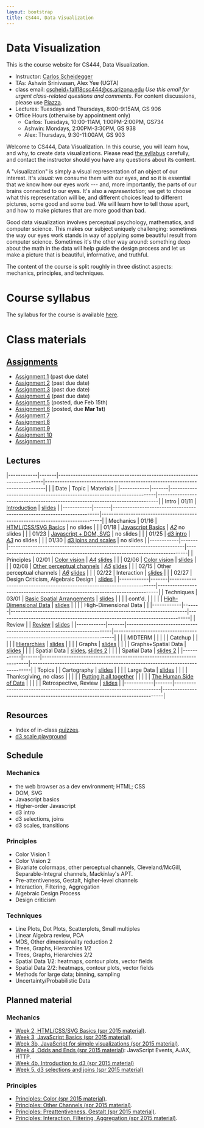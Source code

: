 ```yaml
---
layout: bootstrap
title: CS444, Data Visualization
---
```


# Data Visualization

This is the course website for CS444, Data Visualization.

* Instructor: [Carlos Scheidegger](http://cscheid.net)
* TAs: Ashwin Srinivasan, Alex Yee (UGTA)
* class email:
  [cscheid+fall18csc444@cs.arizona.edu](mailto:cscheid+spr18csc444@cs.arizona.edu)
  *Use this email for urgent class-related questions and
  comments*. For content
  discussions, please use [Piazza](https://piazza.com/arizona/spring2018/csc444/home).
* Lectures: Tuesdays and Thursdays, 8:00-9:15AM, GS 906
* Office Hours (otherwise by appointment only)
  * Carlos: Tuesdays, 10:00-11AM, 1:00PM-2:00PM, GS734
  * Ashwin: Mondays, 2:00PM-3:30PM, GS 938
  * Alex: Thursdays, 9:30-11:00AM, GS 903

Welcome to CS444, Data Visualization. In this course, you will learn
how, and why, to create data visualizations.  Please read
[the syllabus](syllabus.html) carefully, and contact the instructor
should you have any questions about its content.

A "visualization" is simply a visual representation of an object of
our interest. It's *visual*: we consume them with our eyes, and so it
is essential that we know how our eyes work --- and, more importantly,
the parts of our brains connected to our eyes. It's also a
*representation*; we get to choose what this representation will be,
and different choices lead to different pictures, some good and some
bad. We will learn how to tell those apart, and how to make pictures
that are more good than bad.

Good data visualization involves perceptual
psychology, mathematics, and computer science. This makes our subject
uniquely challenging: sometimes the way our eyes work stands in
way of applying some beautiful result from computer science. Sometimes
it's the other way around: something deep about the math in the data
will help guide the design process and let us make a picture that is beautiful,
informative, and truthful.

The content of the course is split roughly in three distinct aspects:
mechanics, principles, and techniques.


# Course syllabus

The syllabus for the course is available [here](syllabus.html).

# Class materials

## [Assignments](assignments.html)

* [Assignment 1](assignment_1.html) (past due date)
* [Assignment 2](assignment_2.html) (past due date)
* [Assignment 3](assignment_3.html) (past due date)
* [Assignment 4](assignment_4.html) (past due date)
* [Assignment 5](assignment_5.html) (posted, due Feb 15th)
* [Assignment 6](assignment_6.html) (posted, due **Mar 1st**)
* [Assignment 7](assignment_7.html)
* [Assignment 8](assignment_8.html)
* [Assignment 9](assignment_9.html)
* [Assignment 10](assignment_10.html)
* [Assignment 11](assignment_11.html)

## Lectures

|------------|-------|------------------------------------------------------------------------|------------------------------------------------------------------------------|
|            | Date  | Topic                                                                  | Materials                                                                    |
|------------|-------|------------------------------------------------------------------------|------------------------------------------------------------------------------|
| Intro      | 01/11 | [Introduction](lectures/week1.html)                                    | [slides](slides/lecture%201.pdf)                                             |
|------------|-------|------------------------------------------------------------------------|------------------------------------------------------------------------------|
| Mechanics  | 01/16 | [HTML/CSS/SVG Basics](lectures/lecture2.html)                          | no slides                                                                    |
|            | 01/18 | [Javascript Basics](lectures/lecture3.html)                            | *[A2](assignment_2.html)* no slides                                          |
|            | 01/23 | [Javascript + DOM, SVG](lectures/lecture4.html)                        | no slides                                                                    |
|            | 01/25 | [d3 intro](lectures/lecture5.html)                                     | *[A3](assignment_3.html)* no slides                                          |
|            | 01/30 | [d3 joins and scales](lectures/lecture6.html)                          | no slides                                                                    |
|------------|-------|------------------------------------------------------------------------|------------------------------------------------------------------------------|
| Principles | 02/01 | [Color vision](lectures/lecture7.html)                                 | *[A4](assignment_4.html)* [slides](slides/color-spr18-csc444.pdf)            |
|            | 02/06 | [Color vision](lectures/lecture7.html)                                 | [slides](slides/color-2-spr18-csc444.pdf)                                    |
|            | 02/08 | [Other perceptual channels](lectures/lecture9.html)                    | *[A5](assignment_5.html)* [slides](slides/Other%20Channels%201.pdf)          |
|            | 02/15 | Other perceptual channels                                              | *[A6](assignment_6.html)* [slides](slides/other-channels-2-spr18-csc444.pdf) |
|            | 02/22 | Interaction                                                            | [slides](slides/interaction.pdf)                                             |
|            | 02/27 | Design Criticism, Algebraic Design                                     | [slides](slides/algebraic-process-spr18-csc444.pdf)                          |
|------------|-------|------------------------------------------------------------------------|------------------------------------------------------------------------------|
| Techniques | 03/01 | [Basic Spatial Arrangements](lectures/basic_spatial_arrangements.html) | [slides](slides/basic%20spatial%20arrangements.pdf)                          |
|            |       | cont'd.                                                                |                                                                              |
|            |       | [High-Dimensional Data](lectures/lecture15.html)                       | [slides](slides/Dimensionality%20Reduction.pdf)                              |
|            |       | High-Dimensional Data                                                  |                                                                              |
|------------|-------|------------------------------------------------------------------------|------------------------------------------------------------------------------|
| Review     |       | [Review](lectures/lecture17.html)                                      | [slides](slides/midterm%20review.pdf)                                        |
|------------|-------|------------------------------------------------------------------------|------------------------------------------------------------------------------|
|            |       | MIDTERM                                                                |                                                                              |
|            |       | Catchup                                                                |                                                                              |
|            |       | [Hierarchies](lectures/lecture18.html)                                 | [slides](slides/Hierarchies.pdf)                                             |
|            |       | Graphs                                                                 | [slides](slides/Graphs.pdf)                                                  |
|            |       | Graphs+Spatial Data                                                    | [slides](slides/spatial_data.pdf)                                            |
|            |       | Spatial Data                                                           | [slides](slides/spatial_data.pdf), [slides 2](slides/spatial_data_2.pdf)     |
|            |       | Spatial Data                                                           | [slides 2](slides/spatial_data_2.pdf)                                        |
|------------|-------|------------------------------------------------------------------------|------------------------------------------------------------------------------|
| Topics     |       | Cartography                                                            | [slides](slides/cartography.pdf)                                             |
|            |       | Large Data                                                             | [slides](slides/large%20data.pdf)                                            |
|            |       | Thanksgiving, no class                                                 |                                                                              |
|            |       | [Putting it all together](lectures/lecture25.html)                     |                                                                              |
|            |       | [The Human Side of Data](lectures/lecture26.html)                      |                                                                              |
|            |       | Retrospective, Review                                                  | [slides](slides/retrospective.pdf)                                           |
|------------|-------|------------------------------------------------------------------------|------------------------------------------------------------------------------|

## Resources

* Index of in-class [quizzes](quizzes/).
* [d3 scale playground](/projects/d3-scale-playground)

## Schedule

### Mechanics

* the web browser as a dev environment; HTML; CSS
* DOM, SVG
* Javascript basics
* Higher-order Javascript
* d3 intro
* d3 selections, joins
* d3 scales, transitions

### Principles

* Color Vision 1
* Color Vision 2
* Bivariate colormaps, other perceptual channels,
  Cleveland/McGill, Separable-Integral channels, Mackinlay's APT.
* Pre-attentiveness, Gestalt, higher-level channels
* Interaction, Filtering, Aggregation
* Algebraic Design Process
* Design criticism

### Techniques

* Line Plots, Dot Plots, Scatterplots, Small multiples
* Linear Algebra review, PCA							
* MDS, Other dimensionality reduction 2               
* Trees, Graphs, Hierarchies 1/2						    
* Trees, Graphs, Hierarchies 2/2						    
* Spatial Data 1/2: heatmaps, contour plots, vector fields
* Spatial Data 2/2: heatmaps, contour plots, vector fields
* Methods for large data; binning, sampling
* Uncertainty/Probabilistic Data

## Planned material

### Mechanics

* [Week 2, HTML/CSS/SVG Basics (spr 2015 material)](../../spr15/cs444/lectures/week2.html).
* [Week 3, JavaScript Basics (spr 2015 material)](../../spr15/cs444/lectures/week3.html).
* [Week 3b, JavaScript for simple visualizations (spr 2015 material)](../../spr15/cs444/lectures/week3b.html).
* [Week 4, Odds and Ends (spr 2015 material)](../../spr15/cs444/lectures/week4.html): JavaScript Events, AJAX, HTTP.
* [Week 4b, Introduction to d3 (spr 2015 material)](../../spr15/cs444/lectures/week4b.html)
* [Week 5, d3 selections and joins (spr 2015 material)](../../spr15/cs444/lectures/week5.html)

### Principles

* [Principles: Color (spr 2015 material)](../../spr15/cs444/lectures/week6b.html).
* [Principles: Other Channels (spr 2015 material)](../../spr15/cs444/lectures/week7b.html).
* [Principles: Preattentiveness, Gestalt (spr 2015 material)](../../spr15/cs444/lectures/week8.html).
* [Principles: Interaction, Filtering, Aggregation (spr 2015 material)](../../spr15/cs444/lectures/week8b.html).
